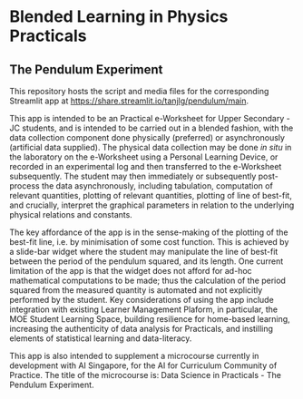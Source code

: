 # Blended Learning in Physics Practicals #
## The Pendulum Experiment ##

This repository hosts the script and media files for the corresponding Streamlit app at https://share.streamlit.io/tanjlg/pendulum/main.

This app is intended to be an Practical e-Worksheet for Upper Secondary - JC students, and is intended to be carried out in a blended fashion, with the data collection component done physically (preferred) or asynchronously (artificial data supplied). The physical data collection may be done *in situ* in the laboratory on the e-Worksheet using a Personal Learning Device, or recorded in an experimental log and then transferred to the e-Worksheet subsequently. The student may then immediately or subsequently post-process the data asynchronously, including tabulation, computation of relevant quantities, plotting of relevant quantities, plotting of line of best-fit, and crucially, interpret the graphical parameters in relation to the underlying physical relations and constants.

The key affordance of the app is in the sense-making of the plotting of the best-fit line, i.e. by minimisation of some cost function. This is achieved by a slide-bar widget where the student may manipulate the line of best-fit between the period of the pendulum squared, and its length. One current limitation of the app is that the widget does not afford for ad-hoc mathematical computations to be made; thus the calculation of the period squared from the measured quantity is automated and not explicitly performed by the student. Key considerations of using the app include integration with existing Learner Management Plaform, in particular, the MOE Student Learning Space, building resilience for home-based learning, increasing the authenticity of data analysis for Practicals, and instilling elements of statistical learning and data-literacy.

This app is also intended to supplement a microcourse currently in development with AI Singapore, for the AI for Curriculum Community of Practice. The title of the microcourse is: Data Science in Practicals - The Pendulum Experiment.
